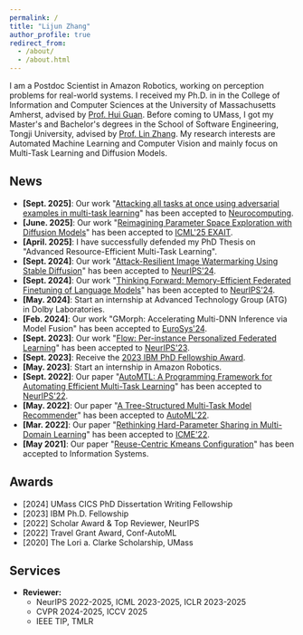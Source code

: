 ```yaml
---
permalink: /
title: "Lijun Zhang"
author_profile: true
redirect_from: 
  - /about/
  - /about.html
---
```


I am a Postdoc Scientist in Amazon Robotics, working on perception problems for real-world systems.
I received my Ph.D. in in the College of Information and Computer Sciences at the University of Massachusetts Amherst, advised by [Prof. Hui Guan](https://guanh01.github.io/).
Before coming to UMass, I got my Master's and Bachelor's degrees in the School of Software Engineering, Tongji University, advised by [Prof. Lin Zhang](https://cslinzhang.github.io/home/).
My research interests are Automated Machine Learning and Computer Vision and mainly focus on Multi-Task Learning and Diffusion Models.

## News
- **[Sept. 2025]**: Our work "[Attacking all tasks at once using adversarial examples in multi-task learning](https://www.sciencedirect.com/science/article/abs/pii/S0925231225021757)" has been accepted to [Neurocomputing](https://www.sciencedirect.com/journal/neurocomputing).
- **[June. 2025]**: Our work "[Reimagining Parameter Space Exploration with Diffusion Models](https://arxiv.org/pdf/2506.17807)" has been accepted to [ICML'25 EXAIT](https://exait-workshop.github.io/).
- **[April. 2025]**: I have successfully defended my PhD Thesis on "Advanced Resource-Efficient Multi-Task Learning".
- **[Sept. 2024]**: Our work "[Attack-Resilient Image Watermarking Using Stable Diffusion](https://arxiv.org/pdf/2401.04247)" has been accepted to [NeurIPS'24](https://nips.cc/).
- **[Sept. 2024]**: Our work "[Thinking Forward: Memory-Efficient Federated Finetuning of Language Models](https://arxiv.org/pdf/2405.15551)" has been accepted to [NeurIPS'24](https://nips.cc/).
- **[May. 2024]**: Start an internship at Advanced Technology Group (ATG) in Dolby Laboratories.
- **[Feb. 2024]**: Our work "GMorph: Accelerating Multi-DNN Inference via Model Fusion" has been accepted to [EuroSys'24](https://2024.eurosys.org/).
- **[Sept. 2023]**: Our work "[Flow: Per-instance Personalized Federated Learning](https://guanh01.github.io/files/2023flow.pdf)" has been accepted to [NeurIPS'23](https://nips.cc/).
- **[Sept. 2023]**: Receive the [2023 IBM PhD Fellowship Award](https://research.ibm.com/university/awards/fellowships-awardees.html).
- **[May. 2023]**: Start an internship in Amazon Robotics.
- **[Sept. 2022]**: Our paper "[AutoMTL: A Programming Framework for Automating Efficient Multi-Task Learning](http://guanh01.github.io/files/2022automtl.pdf)" has been accepted to [NeurIPS'22](https://nips.cc/).
- **[May. 2022]**: Our paper "[A Tree-Structured Multi-Task Model Recommender](http://guanh01.github.io/files/2022automl.pdf)" has been accepted to [AutoML'22](https://automl.cc/).
- **[Mar. 2022]**: Our paper "[Rethinking Hard-Parameter Sharing in Multi-Domain Learning](http://guanh01.github.io/files/2022rethinking.pdf)" has been accepted to [ICME'22](http://2022.ieeeicme.org/).
- **[May 2021]**: Our paper "[Reuse-Centric Kmeans Configuration](https://www.sciencedirect.com/science/article/abs/pii/S0306437921000430)" has been accepted to Information Systems.

## Awards
- \[2024\] UMass CICS PhD Dissertation Writing Fellowship
- \[2023\] IBM Ph.D. Fellowship
- \[2022\] Scholar Award & Top Reviewer, NeurIPS
- \[2022\] Travel Grant Award, Conf-AutoML
- \[2020\] The Lori a. Clarke Scholarship, UMass
<!-- - Best Undergraduate & Graduate Thesis, Tongji University, Shanghai, 2016 & 2019 -->
<!-- - Outstanding Graduates in Shanghai, Education Committee, Shanghai, 2016 & 2019  -->
<!-- - National Scholarship for Graduate Students, Ministry of Education, China, 2018 -->

## Services
- **Reviewer:** 
    - NeurIPS 2022-2025, ICML 2023-2025, ICLR 2023-2025
    - CVPR 2024-2025, ICCV 2025
    - IEEE TIP, TMLR
